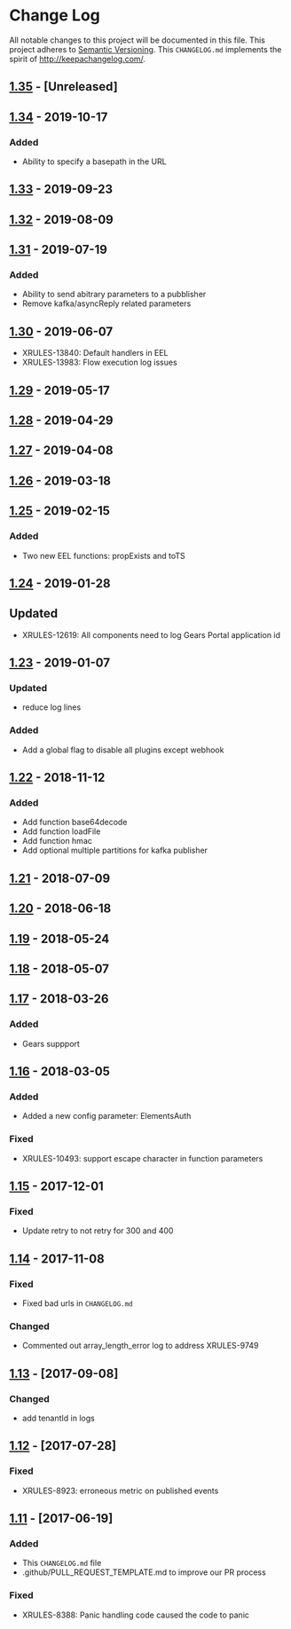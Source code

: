 # Change Log

All notable changes to this project will be documented in this file.
This project adheres to [Semantic Versioning](http://semver.org/).
This `CHANGELOG.md` implements the spirit of http://keepachangelog.com/.

## [1.35](https://github.com/Comcast/eel/compare/v1.34.0...dev) - [Unreleased]

## [1.34](https://github.com/Comcast/eel/compare/v1.33.0...v1.34.0) - 2019-10-17

### Added
* Ability to specify a basepath in the URL

## [1.33](https://github.com/Comcast/eel/compare/v1.32.0...v1.33.0) - 2019-09-23

## [1.32](https://github.com/Comcast/eel/compare/v1.31.0...v1.32.0) - 2019-08-09

## [1.31](https://github.com/Comcast/eel/compare/v1.30.0...v1.31.0) - 2019-07-19

### Added
* Ability to send abitrary parameters to a pubblisher
* Remove kafka/asyncReply related parameters

## [1.30](https://github.com/Comcast/eel/compare/v1.29...v1.30.0) - 2019-06-07
* XRULES-13840: Default handlers in EEL
* XRULES-13983: Flow execution log issues

## [1.29](https://github.com/Comcast/eel/compare/v1.28...v1.29) - 2019-05-17

## [1.28](https://github.com/Comcast/eel/compare/v1.27...v1.28) - 2019-04-29

## [1.27](https://github.com/Comcast/eel/compare/v1.26...v1.27) - 2019-04-08

## [1.26](https://github.com/Comcast/eel/compare/v1.25...v1.26) - 2019-03-18

## [1.25](https://github.com/Comcast/eel/compare/v1.24...v1.25) - 2019-02-15

### Added
* Two new EEL functions: propExists and toTS

## [1.24](https://github.com/Comcast/eel/compare/v1.23...dev) - 2019-01-28

## Updated
* XRULES-12619: All components need to log Gears Portal application id

## [1.23](https://github.com/Comcast/eel/compare/v1.22...v1.23) - 2019-01-07

### Updated
* reduce log lines

### Added
* Add a global flag to disable all plugins except webhook

## [1.22](https://github.com/Comcast/eel/compare/v1.21...v1.22) - 2018-11-12

### Added
* Add function base64decode
* Add function loadFile
* Add function hmac
* Add optional multiple partitions for kafka publisher

## [1.21](https://github.com/Comcast/eel/compare/v1.20...v1.21) - 2018-07-09

## [1.20](https://github.com/Comcast/eel/compare/v1.19...v1.20) - 2018-06-18

## [1.19](https://github.com/Comcast/eel/compare/v1.18...v1.19) - 2018-05-24

## [1.18](https://github.com/Comcast/eel/compare/v1.17...v1.18) - 2018-05-07

## [1.17](https://github.com/Comcast/eel/compare/v1.16...v1.17) - 2018-03-26

### Added
* Gears suppport

## [1.16](https://github.com/Comcast/eel/compare/v1.15...v1.16) - 2018-03-05

### Added
* Added a new config parameter: ElementsAuth

### Fixed
* XRULES-10493: support escape character in function parameters

## [1.15](https://github.com/Comcast/eel/compare/v1.14...v1.15) - 2017-12-01

### Fixed
* Update retry to not retry for 300 and 400

## [1.14](https://github.com/Comcast/eel/compare/v1.13...v1.14) - 2017-11-08

### Fixed
* Fixed bad urls in `CHANGELOG.md`

### Changed
* Commented out array_length_error log to address XRULES-9749

## [1.13](https://github.com/Comcast/eel/compare/v1.12...v1.13) - [2017-09-08]

### Changed
* add tenantId in logs

## [1.12](https://github.com/Comcast/eel/compare/v1.11...v1.12) - [2017-07-28]

### Fixed
* XRULES-8923: erroneous metric on published events

## [1.11](https://github.com/Comcast/eel/compare/v1.10...v1.11) - [2017-06-19]

### Added
* This `CHANGELOG.md` file
* .github/PULL_REQUEST_TEMPLATE.md to improve our PR process

### Fixed
* XRULES-8388: Panic handling code caused the code to panic
